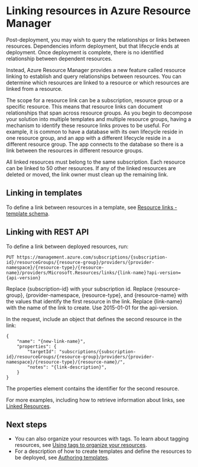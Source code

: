 <properties 
	pageTitle="Linking resources in Azure Resource Manager" 
	description="Create a link between resources in different resource groups in Azure Resource Manager." 
	services="azure-resource-manager" 
	documentationCenter="" 
	authors="tfitzmac" 
	manager="wpickett" 
	editor=""/>

<tags 
	ms.service="azure-resource-manager" 
	ms.workload="multiple" 
	ms.tgt_pltfrm="na" 
	ms.devlang="na" 
	ms.topic="article" 
	ms.date="01/26/2016" 
	ms.author="tomfitz"/>

# Linking resources in Azure Resource Manager

Post-deployment, you may wish to query the relationships or links between resources. Dependencies inform deployment, but that 
lifecycle ends at deployment. Once deployment is complete, there is no identified relationship between dependent resources.

Instead, Azure Resource Manager provides a new feature called resource linking to establish and query relationships 
between resources. You can determine which resources are linked to a resource or which resources are linked from a resource. 

The scope for a resource link can be a subscription, resource group or a specific resource. This means that resource links can document 
relationships that span across resource groups. As you begin to decompose your solution into multiple templates and multiple resource groups, 
having a mechanism to identify these resource links proves to be useful. For example, it is common to have a database with its own lifecycle 
reside in one resource group, and an app with a different lifecycle reside in a different resource group. The app connects to the database so 
there is a link between the resources in different resource groups. 

All linked resources must belong to the same subscription. Each resource can be linked to 50 other resources. If any of the linked resources are 
deleted or moved, the link owner must clean up the remaining link.

## Linking in templates

To define a link between resources in a template, see [Resource links - template schema](resource-manager-template-links.md).

## Linking with REST API

To define a link between deployed resources, run:

    PUT https://management.azure.com/subscriptions/{subscription-id}/resourceGroups/{resource-group}/providers/{provider-namespace}/{resource-type}/{resource-name}/providers/Microsoft.Resources/links/{link-name}?api-version={api-version}

Replace {subscription-id} with your subscription id. Replace {resource-group}, {provider-namespace, {resource-type}, and {resource-name} with the values that 
identify the first resource in the link. Replace {link-name} with the name of the link to create. Use 2015-01-01 for the api-version.

In the request, include an object that defines the second resource in the link:

    {
        "name": "{new-link-name}",
        "properties": {
            "targetId": "subscriptions/{subscription-id}/resourceGroups/{resource-group}/providers/{provider-namespace}/{resource-type}/{resource-name}/",
            "notes": "{link-description}",
        }
    }

The properties element contains the identifier for the second resource.

For more examples, including how to retrieve information about links, see [Linked Resources](https://msdn.microsoft.com/library/azure/mt238499.aspx).

## Next steps

- You can also organize your resources with tags. To learn about tagging resources, see [Using tags to organize your resources](resource-group-using-tags.md).
- For a description of how to create templates and define the resources to be deployed, see [Authoring templates](resource-group-authoring-templates.md).
